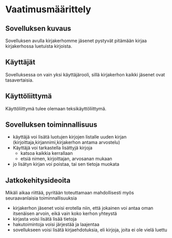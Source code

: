 # Vaatimusmäärittely

## Sovelluksen kuvaus

Sovelluksen avulla kirjakerhomme jäsenet pystyvät pitämään kirjaa kirjakerhossa luetuista kirjoista.

## Käyttäjät

Sovelluksessa on vain yksi käyttäjärooli, sillä kirjakerhon kaikki jäsenet ovat tasavertaisia.

## Käyttöliittymä

Käyttöliittymä tulee olemaan teksikäyttöliittymä. 

## Sovelluksen toiminnallisuus

- käyttäjä voi lisätä luotujen kirjojen listalle uuden kirjan (kirjoittaja,kirjannimi,kirjakerhon antama arvostelu)
- Käyttäjä voi tarkastella lisättyjä kirjoja
  - katsoa kaikkia kerrallaan
  - etsiä nimen, kirjoittajan, arvosanan mukaan
- jo lisätyn kirjan voi poistaa, tai sen tietoja muokata

## Jatkokehitysideoita

Mikäli aikaa riittää, pyritään toteuttamaan mahdollisesti myös seuraavanlaisia toiminnallisuuksia

- kirjakerhon jäsenet voisi erotella niin, että jokainen voi antaa oman itsenäisen arvoin, eikä vain koko kerhon yhteystä
- kirjasta voisi lisätä lisää tietoja
- hakutoimintoja voisi järjestää ja laajentaa
- sovellukseen voisi lisätä kirjaehdotuksia, eli kirjoja, joita ei ole vielä luettu
